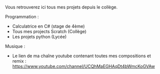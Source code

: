 Vous retrouverez ici tous mes projets depuis le collège.

Programmation : 
- Calculatrice en C# (stage de 4ème)
- Tous mes projects Scratch (Collège)
- Les projets python (Lycée)

Musique :
-  Le lien de ma chaîne youtube  contenant toutes mes compositions et remix : https://www.youtube.com/channel/UCQhMaEGHAqDt4bWmcKoGVAw
